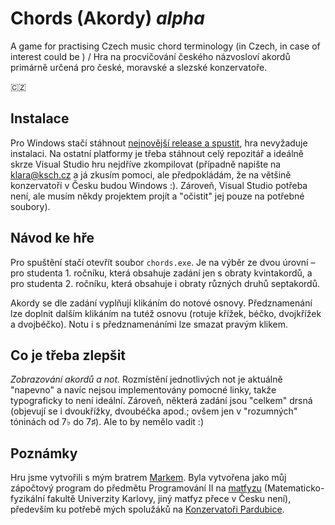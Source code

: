 # Chords (Akordy) _alpha_
A game for practising Czech music chord terminology (in Czech, in case of interest could be ) / Hra na procvičování českého názvosloví akordů primárně určená pro české, moravské a slezské konzervatoře.

🇨🇿
## Instalace
Pro Windows stačí stáhnout [nejnovější release a spustit](https://github.com/klarasch/chords/releases/download/v0.2-alpha.1/Chords.exe), hra nevyžaduje instalaci. Na ostatní platformy je třeba stáhnout celý repozitář a ideálně skrze Visual Studio hru nejdříve zkompilovat (případně napište na [klara@ksch.cz](mailto:klara@ksch.cz) a já zkusím pomoci, ale předpokládám, že na většině konzervatoří v Česku budou Windows :). Zároveň, Visual Studio potřeba není, ale musím někdy projektem projít a "očistit" jej pouze na potřebné soubory).

## Návod ke hře
Pro spuštění stačí otevřít soubor `chords.exe`. Je na výběr ze dvou úrovní – pro studenta 1. ročníku, která obsahuje zadání jen s obraty kvintakordů, a pro studenta 2. ročníku, která obsahuje i obraty různých druhů septakordů.

Akordy se dle zadání vyplňují klikáním do notové osnovy. Předznamenání lze doplnit dalším klikáním na tutéž osnovu (rotuje křížek, béčko, dvojkřížek a dvojbéčko). Notu i s předznamenáními lze smazat pravým klikem. 

## Co je třeba zlepšit
_Zobrazování akordů a not._ Rozmístění jednotlivých not je aktuálně "napevno" a navíc nejsou implementovány pomocné linky, takže typograficky to není ideální. Zároveň, některá zadání jsou "celkem" drsná (objevují se i dvoukřížky, dvoubéčka apod.; ovšem jen v "rozumných" tóninách od 7♭ do 7♯). Ale to by nemělo vadit :)

## Poznámky
Hru jsme vytvořili s mým bratrem [Markem](http://artax.karlin.mff.cuni.cz/~schom7bm/). Byla vytvořena jako můj zápočtový program do předmětu Programování II na [matfyzu](http://mff.cuni.cz) (Matematicko-fyzikální fakultě Univerzity Karlovy, jiný matfyz přece v Česku není), především ku potřebě mých spolužáků na [Konzervatoři Pardubice](http://www.konzervatorpardubice.eu).
